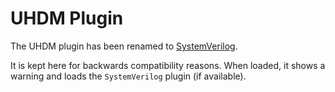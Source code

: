 # UHDM Plugin

The UHDM plugin has been renamed to [SystemVerilog](../systemverilog-plugin/).

It is kept here for backwards compatibility reasons.
When loaded, it shows a warning and loads the `SystemVerilog` plugin (if available).
